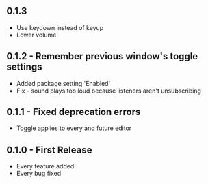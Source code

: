 ## 0.1.3
* Use keydown instead of keyup
* Lower volume

## 0.1.2 - Remember previous window's toggle settings
* Added package setting 'Enabled'
* Fix - sound plays too loud because listeners aren't unsubscribing

## 0.1.1 - Fixed deprecation errors
* Toggle applies to every and future editor

## 0.1.0 - First Release
* Every feature added
* Every bug fixed
